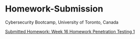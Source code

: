 # Homework-Submission
Cybersecurity Bootcamp, University of Toronto, Canada


[Submitted Homework: Week 16 Homework Penetration Testing 1](Week-16-Homework-Penetration-Testing-1/README.md)
